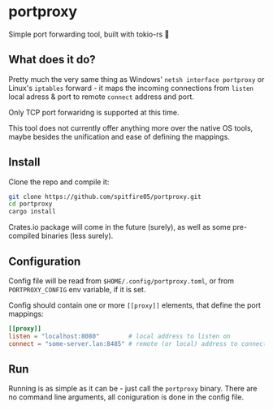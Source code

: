 # portproxy
Simple port forwarding tool, built with tokio-rs 🦀

## What does it do?
Pretty much the very same thing as Windows' `netsh interface portproxy` or Linux's `iptables` forward - it maps the incoming connections from `listen` local adress & port to remote `connect` address and port.

Only TCP port forwaridng is supported at this time.

This tool does not currently offer anything more over the native OS  tools, maybe besides the unification and ease of defining the mappings.

## Install
Clone the repo and compile it:
```sh
git clone https://github.com/spitfire05/portproxy.git
cd portproxy
cargo install
```

Crates.io package will come in the future (surely), as well as some pre-compiled binaries (less surely).

## Configuration
Config file will be read from `$HOME/.config/portproxy.toml`, or from `PORTPROXY_CONFIG` env variable, if it is set.

Config should contain one or more `[[proxy]]` elements, that define the port mappings:

```toml
[[proxy]]
listen = "localhost:8080"        # local address to listen on
connect = "some-server.lan:8485" # remote (or local) address to connect to
```

## Run
Running is as simple as it can be - just call the `portproxy` binary. There are no command line arguments, all coniguration is done in the config file.
